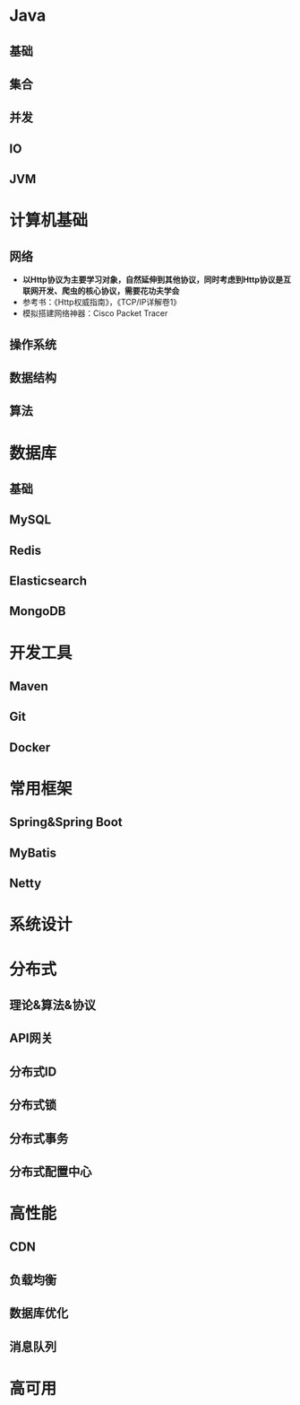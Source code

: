 # Java
## 基础
## 集合
## 并发
## IO
## JVM

# 计算机基础
## 网络
  - **以Http协议为主要学习对象，自然延伸到其他协议，同时考虑到Http协议是互联网开发、爬虫的核心协议，需要花功夫学会**
  - 参考书：《Http权威指南》，《TCP/IP详解卷1》
  - 模拟搭建网络神器：Cisco Packet Tracer
## 操作系统
## 数据结构
## 算法

# 数据库
## 基础
## MySQL
## Redis
## Elasticsearch
## MongoDB

# 开发工具
## Maven
## Git
## Docker

# 常用框架
## Spring&Spring Boot
## MyBatis
## Netty

# 系统设计
## 

# 分布式
## 理论&算法&协议
## API网关
## 分布式ID
## 分布式锁
## 分布式事务
## 分布式配置中心

# 高性能
## CDN
## 负载均衡
## 数据库优化
## 消息队列

# 高可用
## 
